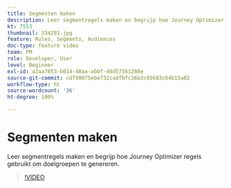 ```yaml
---
title: Segmenten maken
description: Leer segmentregels maken en begrijp hoe Journey Optimizer regels gebruikt om doelgroepen te genereren.
kt: 7553
thumbnail: 334281.jpg
feature: Rules, Segments, Audiences
doc-type: feature video
team: PM
role: Developer, User
level: Beginner
exl-id: a2aa7853-b014-48aa-ab0f-46d57561288e
source-git-commit: cdf98075ebe732cadfbfc36b3c65683c64b15a02
workflow-type: ht
source-wordcount: '36'
ht-degree: 100%

---
```


# Segmenten maken

Leer segmentregels maken en begrijp hoe Journey Optimizer regels gebruikt om doelgroepen te genereren.

>[!VIDEO](https://video.tv.adobe.com/v/334281?quality=12)
